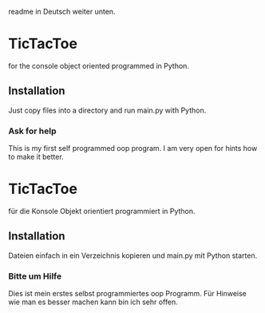 readme in Deutsch weiter unten.
# TicTacToe
for the console object oriented programmed in Python.
## Installation
Just copy files into a directory and run main.py with Python.
### Ask for help
This is my first self programmed oop program. 
I am very open for hints how to make it better.

# TicTacToe
für die Konsole Objekt orientiert programmiert in Python.
## Installation
Dateien einfach in ein Verzeichnis kopieren und main.py mit Python starten.
### Bitte um Hilfe
Dies ist mein erstes selbst programmiertes oop Programm. 
Für Hinweise wie man es besser machen kann bin ich sehr offen.
